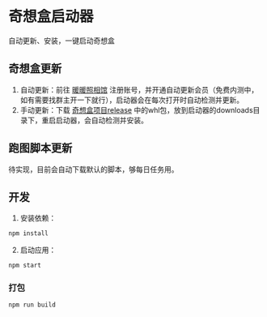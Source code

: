 # 奇想盒启动器

自动更新、安装，一键启动奇想盒

## 奇想盒更新
1. 自动更新：前往 [暖暖照相馆](https://nikkigallery.vip/) 注册账号，并开通自动更新会员（免费内测中，如有需要找群主开一下就行），启动器会在每次打开时自动检测并更新。
2. 手动更新：下载 [奇想盒项目release](https://github.com/nikkigallery/Whimbox/releases) 中的whl包，放到启动器的downloads目录下，重启启动器，会自动检测并安装。

## 跑图脚本更新
待实现，目前会自动下载默认的脚本，够每日任务用。

## 开发
1. 安装依赖：
```bash
npm install
```

2. 启动应用：

```bash
npm start
```

### 打包

```bash
npm run build
```